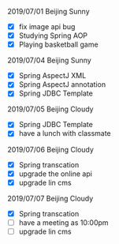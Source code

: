 2019/07/01 Beijing Sunny   
- [x] fix image api bug
- [x] Studying Spring AOP
- [x] Playing basketball game

2019/07/04 Beijing Sunny
- [x] Spring AspectJ XML
- [x] Spring AspectJ annotation
- [x] Spring JDBC Template

2019/07/05 Beijing Cloudy
- [x] Spring JDBC Template
- [x] have a lunch with classmate

2019/07/06 Beijing Cloudy
- [x] Spring transcation
- [x] upgrade the online api
- [x] upgrade lin cms

2019/07/07 Beijing Cloudy
- [x] Spring transcation
- [ ] have a meeting as 10:00pm
- [ ] upgrade lin cms
